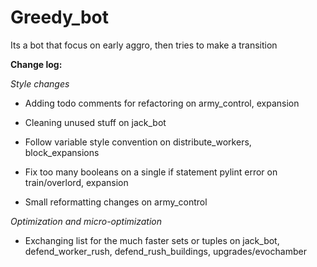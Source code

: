 # Greedy_bot

Its a bot that focus on early aggro, then tries to make a transition

**Change log:**

_Style changes_

- Adding todo comments for refactoring on army_control, expansion

- Cleaning unused stuff on jack_bot

- Follow variable style convention on distribute_workers, block_expansions

- Fix too many booleans on a single if statement pylint error on train/overlord, expansion

- Small reformatting changes on army_control

_Optimization and micro-optimization_ 

- Exchanging list for the much faster sets or tuples on jack_bot, defend_worker_rush, defend_rush_buildings,
 upgrades/evochamber